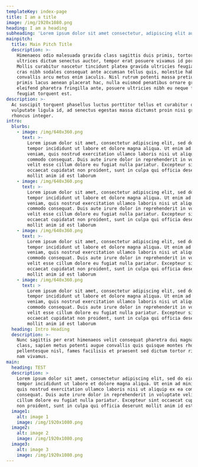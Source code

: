 ```yaml
---
templateKey: index-page
title: I am a title
image: /img/1920x1080.png
heading: I am a heading
subheading: 'Lorem ipsum dolor sit amet consectetur, adipiscing elit auctor'
mainpitch:
  title: Main Pitch Title
  description: >-
    Himenaeos odio malesuada gravida class sagittis duis primis, tortor mauris
    ultrices dictum senectus auctor, tempor erat posuere vivamus id porta.
    Mollis curabitur nascetur tincidunt platea gravida ultricies feugiat id,
    cras nibh sodales consequat ante accumsan tellus quis, molestie habitasse
    convallis arcu metus enim iaculis. Nisl rutrum potenti massa pretium ac
    primis lacus aenean placerat hac, nulla euismod penatibus ornare gravida
    eleifend pharetra fringilla ante, posuere ultricies nibh eu neque facilisis
    feugiat torquent est.
description: >-
  Ac suscipit torquent phasellus luctus porttitor tellus et curabitur ornare
  vulputate ligula id, ad senectus egestas massa dictumst proin nisi gravida in
  rhoncus integer.
intro:
  blurbs:
    - image: /img/640x360.png
      text: >-
        Lorem ipsum dolor sit amet, consectetur adipiscing elit, sed do eiusmod
        tempor incididunt ut labore et dolore magna aliqua. Ut enim ad minim
        veniam, quis nostrud exercitation ullamco laboris nisi ut aliquip ex ea
        commodo consequat. Duis aute irure dolor in reprehenderit in voluptate
        velit esse cillum dolore eu fugiat nulla pariatur. Excepteur sint
        occaecat cupidatat non proident, sunt in culpa qui officia deserunt
        mollit anim id est laborum
    - image: /img/640x360.png
      text: >-
        Lorem ipsum dolor sit amet, consectetur adipiscing elit, sed do eiusmod
        tempor incididunt ut labore et dolore magna aliqua. Ut enim ad minim
        veniam, quis nostrud exercitation ullamco laboris nisi ut aliquip ex ea
        commodo consequat. Duis aute irure dolor in reprehenderit in voluptate
        velit esse cillum dolore eu fugiat nulla pariatur. Excepteur sint
        occaecat cupidatat non proident, sunt in culpa qui officia deserunt
        mollit anim id est laborum
    - image: /img/640x360.png
      text: >-
        Lorem ipsum dolor sit amet, consectetur adipiscing elit, sed do eiusmod
        tempor incididunt ut labore et dolore magna aliqua. Ut enim ad minim
        veniam, quis nostrud exercitation ullamco laboris nisi ut aliquip ex ea
        commodo consequat. Duis aute irure dolor in reprehenderit in voluptate
        velit esse cillum dolore eu fugiat nulla pariatur. Excepteur sint
        occaecat cupidatat non proident, sunt in culpa qui officia deserunt
        mollit anim id est laborum
    - image: /img/640x360.png
      text: >
        Lorem ipsum dolor sit amet, consectetur adipiscing elit, sed do eiusmod
        tempor incididunt ut labore et dolore magna aliqua. Ut enim ad minim
        veniam, quis nostrud exercitation ullamco laboris nisi ut aliquip ex ea
        commodo consequat. Duis aute irure dolor in reprehenderit in voluptate
        velit esse cillum dolore eu fugiat nulla pariatur. Excepteur sint
        occaecat cupidatat non proident, sunt in culpa qui officia deserunt
        mollit anim id est laborum
  heading: Intro Heading
  description: >-
    Nunc sagittis per erat himenaeos velit consequat pharetra dui magna gravida
    class, sapien metus potenti augue convallis quis quisque montes rhoncus
    pellentesque nisl, fames facilisis et praesent sed dictum tortor ridiculus
    nam vivamus.
main:
  heading: TEST
  description: >
    Lorem ipsum dolor sit amet, consectetur adipiscing elit, sed do eiusmod
    tempor incididunt ut labore et dolore magna aliqua. Ut enim ad minim veniam,
    quis nostrud exercitation ullamco laboris nisi ut aliquip ex ea commodo
    consequat. Duis aute irure dolor in reprehenderit in voluptate velit esse
    cillum dolore eu fugiat nulla pariatur. Excepteur sint occaecat cupidatat
    non proident, sunt in culpa qui officia deserunt mollit anim id est laborum
  image1:
    alt: image 1
    image: /img/1920x1080.png
  image2:
    alt: image 2
    image: /img/1920x1080.png
  image3:
    alt: image 3
    image: /img/1920x1080.png
---
```


